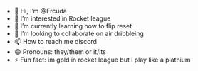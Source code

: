 - 👋 Hi, I’m @Frcuda
- 👀 I’m interested in Rocket league
- 🌱 I’m currently learning how to flip reset
- 💞️ I’m looking to collaborate on air dribbleing
- 📫 How to reach me discord
- 😄 Pronouns: they/them or it/its
- ⚡ Fun fact: im gold in rocket league but i play like a platnium

<!---
Frcuda/Frcuda is a ✨ special ✨ repository because its `README.md` (this file) appears on your GitHub profile.
You can click the Preview link to take a look at your changes.
--->
